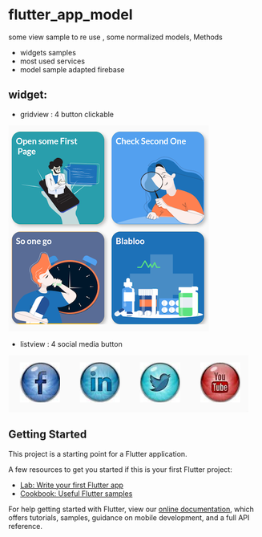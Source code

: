 # flutter_app_model

some view sample to re use , some normalized models, Methods 
- widgets samples
- most used services 
- model sample adapted firebase 


## widget:
  - gridview : 4 button clickable

![Alt text](screenshots/gridview.png)


  - listview : 4 social media button

![Alt text](screenshots/listview.png)



## Getting Started

This project is a starting point for a Flutter application.

A few resources to get you started if this is your first Flutter project:

- [Lab: Write your first Flutter app](https://flutter.dev/docs/get-started/codelab)
- [Cookbook: Useful Flutter samples](https://flutter.dev/docs/cookbook)

For help getting started with Flutter, view our
[online documentation](https://flutter.dev/docs), which offers tutorials,
samples, guidance on mobile development, and a full API reference.

